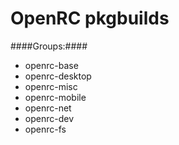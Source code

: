 OpenRC pkgbuilds
=========

####Groups:####

* openrc-base
* openrc-desktop
* openrc-misc
* openrc-mobile
* openrc-net
* openrc-dev
* openrc-fs
